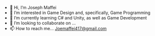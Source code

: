 - 👋 Hi, I’m Joseph Maffei
- 👀 I’m interested in Game Design and, specifically, Game Programming
- 🌱 I’m currently learning C# and Unity, as well as Game Development
- 💞️ I’m looking to collaborate on ...
- 📫 How to reach me... Joemaffei417@gmail.com


